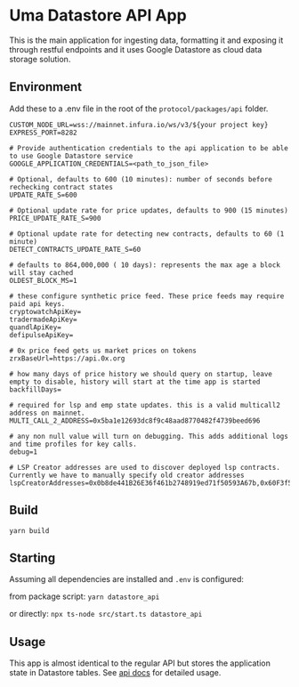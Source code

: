 # Uma Datastore API App

This is the main application for ingesting data, formatting it and exposing it through restful endpoints and it uses Google Datastore as cloud data storage solution.

## Environment

Add these to a .env file in the root of the `protocol/packages/api` folder.

```
CUSTOM_NODE_URL=wss://mainnet.infura.io/ws/v3/${your project key}
EXPRESS_PORT=8282

# Provide authentication credentials to the api application to be able to use Google Datastore service
GOOGLE_APPLICATION_CREDENTIALS=<path_to_json_file>

# Optional, defaults to 600 (10 minutes): number of seconds before rechecking contract states
UPDATE_RATE_S=600

# Optional update rate for price updates, defaults to 900 (15 minutes)
PRICE_UPDATE_RATE_S=900

# Optional update rate for detecting new contracts, defaults to 60 (1 minute)
DETECT_CONTRACTS_UPDATE_RATE_S=60

# defaults to 864,000,000 ( 10 days): represents the max age a block will stay cached
OLDEST_BLOCK_MS=1

# these configure synthetic price feed. These price feeds may require paid api keys.
cryptowatchApiKey=
tradermadeApiKey=
quandlApiKey=
defipulseApiKey=

# 0x price feed gets us market prices on tokens
zrxBaseUrl=https://api.0x.org

# how many days of price history we should query on startup, leave empty to disable, history will start at the time app is started
backfillDays=

# required for lsp and emp state updates. this is a valid multicall2 address on mainnet.
MULTI_CALL_2_ADDRESS=0x5ba1e12693dc8f9c48aad8770482f4739beed696

# any non null value will turn on debugging. This adds additional logs and time profiles for key calls.
debug=1

# LSP Creator addresses are used to discover deployed lsp contracts. Currently we have to manually specify old creator addresses
lspCreatorAddresses=0x0b8de441B26E36f461b2748919ed71f50593A67b,0x60F3f5DDE708D097B7F092EFaB2E085AC0a82F42,0x31C893843685f1255A26502eaB5379A3518Aa5a9,0x9504b4ab8cd743b06074757d3B1bE3a3aF9cea10
```
## Build
`yarn build`

## Starting

Assuming all dependencies are installed and `.env` is configured:

from package script:
`yarn datastore_api`

or directly:
`npx ts-node src/start.ts datastore_api`

## Usage

This app is almost identical to the regular API but stores the application state in Datastore tables.
See [api docs]('../api/README.md') for detailed usage.
